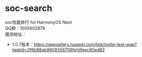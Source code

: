 # soc-search
soc性能排行 for HarmonyOS Next<br>
QQ群：1005602879<br>
邀测地址：<br>
* 1.0.7版本：https://appgallery.huawei.com/link/invite-test-wap?taskId=2f6b88ab9609356709fefdfeec80ed82

